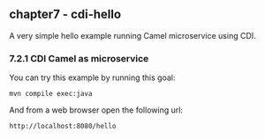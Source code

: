 chapter7 - cdi-hello
--------------------

A very simple hello example running Camel microservice using CDI.

### 7.2.1 CDI Camel as microservice 

You can try this example by running this goal:

    mvn compile exec:java

And from a web browser open the following url:

    http://localhost:8080/hello

